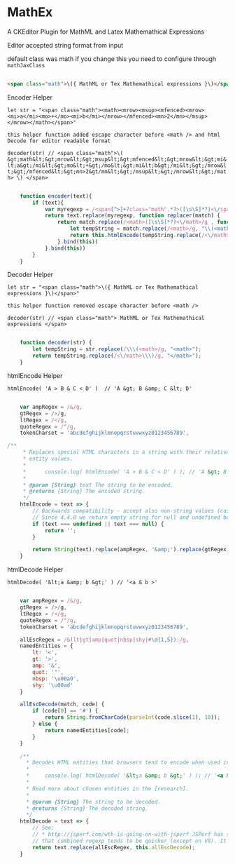 # MathEx

A CKEditor Plugin for MathML and Latex Mathemathical Expressions

Editor accepted string format from input

default class was math if you change this you need to configure through ``` mathJaxClass ```

```html

<span class="math">\({ MathML or Tex Mathemathical expressions }\)</span>

```

Encoder Helper

``` let str = "<span class="math"><math><mrow><msup><mfenced><mrow><mi>a</mi><mo>+</mo><mi>b</mi></mrow></mfenced><mn>2</mn></msup></mrow></math></span>" ```

``` this helper function added escape character before <math /> and html Decode for editor readable format  ```

``` decoder(str) // <span class="math">\( &gt;math&lt;&gt;mrow&lt;&gt;msup&lt;&gt;mfenced&lt;&gt;mrow&lt;&gt;mi&lt;a&gt;/mi&lt;&gt;mo&lt;+&gt;/mo&lt;&gt;mi&lt;b&gt;/mi&lt;&gt;/mrow&lt;&gt;/mfenced&lt;&gt;mn>2&gt/mn&lt;&gt;/msup&lt;&gt;/mrow&lt;&gt;/math> \) </span> ```

```javascript

    function encoder(text){
        if (text){
            var myregexp = /<span[^>]+?class="math".*?>([\s\S]*?)<\/span>/g;
            return text.replace(myregexp, function replacer(match) {
                return match.replace(/<math>([\s\S]*?)<\/math>/g , function replacerData(match) {
                    let tempString = match.replace(/<math>/g, "\\(<math>");
                    return this.htmlEncode(tempString.replace(/<\/math>/g, "</math>\\)"))
                }.bind(this))
            }.bind(this))
        }
    }

```

Decoder Helper

``` let str = "<span class="math">\({ MathML or Tex Mathemathical expressions }\)</span>" ```

``` this helper function removed escape character before <math /> ```

``` decoder(str) // <span class="math"> MathML or Tex Mathemathical expressions </span> ```

```javascript

    function decoder(str) {
        let tempString = str.replace(/\\\(<math>/g, "<math>");
        return tempString.replace(/<\/math>\\\)/g, "</math>");
    }

```

htmlEncode Helper

``` htmlEncode( 'A > B & C < D' )  // 'A &gt; B &amp; C &lt; D' ```

```javascript

    var ampRegex = /&/g,
    gtRegex = />/g,
    ltRegex = /</g,
    quoteRegex = /"/g,
    tokenCharset = 'abcdefghijklmnopqrstuvwxyz0123456789',

/**
     * Replaces special HTML characters in a string with their relative HTML
     * entity values.
     *
     *		console.log( htmlEncode( 'A > B & C < D' ) ); // 'A &gt; B &amp; C &lt; D'
     *
     * @param {String} text The string to be encoded.
     * @returns {String} The encoded string.
     */
    htmlEncode = text => {
        // Backwards compatibility - accept also non-string values (casting is done below).
        // Since 4.4.8 we return empty string for null and undefined because these values make no sense.
        if (text === undefined || text === null) {
            return '';
        }

        return String(text).replace(ampRegex, '&amp;').replace(gtRegex, '&gt;').replace(ltRegex, '&lt;');
    }


```

htmlDecode Helper

``` htmlDecode( '&lt;a &amp; b &gt;' ) // '<a & b >' ```

```javascript

    var ampRegex = /&/g,
    gtRegex = />/g,
    ltRegex = /</g,
    quoteRegex = /"/g,
    tokenCharset = 'abcdefghijklmnopqrstuvwxyz0123456789',

    allEscRegex = /&(lt|gt|amp|quot|nbsp|shy|#\d{1,5});/g,
    namedEntities = {
        lt: '<',
        gt: '>',
        amp: '&',
        quot: '"',
        nbsp: '\u00a0',
        shy: '\u00ad'
    }

    allEscDecode(match, code) {
        if (code[0] == '#') {
            return String.fromCharCode(parseInt(code.slice(1), 10));
        } else {
            return namedEntities[code];
        }
    }

    /**
      * Decodes HTML entities that browsers tend to encode when used in text nodes.
      *
      *		console.log( htmlDecode( '&lt;a &amp; b &gt;' ) ); // '<a & b >'
      *
      * Read more about chosen entities in the [research].
      *
      * @param {String} The string to be decoded.
      * @returns {String} The decoded string.
      */
    htmlDecode = text => {
        // See:
        // * http://jsperf.com/wth-is-going-on-with-jsperf JSPerf has some serious problems, but you can observe
        // that combined regexp tends to be quicker (except on V8). It will also not be prone to fail on '&amp;lt;'
        return text.replace(allEscRegex, this.allEscDecode);
    }

```
